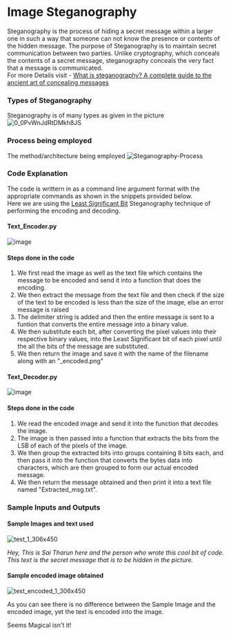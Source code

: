 # Image Steganography

Steganography is the process of hiding a secret message within a larger one in such a way that someone can not know the presence or contents of the hidden message. The purpose of Steganography is to maintain secret communication between two parties. Unlike cryptography, which conceals the contents of a secret message, steganography conceals the very fact that a message is communicated. <br>
For more Details visit - [What is steganography? A complete guide to the ancient art of concealing messages](https://portswigger.net/daily-swig/what-is-steganography-a-complete-guide-to-the-ancient-art-of-concealing-messages)


### Types of Steganography

Steganography is of many types as given in the picture 
![0_0PvWnJdRtDMkh8JS](https://user-images.githubusercontent.com/50414959/126046108-57b6a74f-22e6-451e-89c4-0c6c9e4bfdd2.png)


### Process being employed

The method/architecture being employed
![Steganography-Process](https://user-images.githubusercontent.com/50414959/126046311-723b81bb-bdf0-41b1-a172-6b14f247ae90.png)


### Code Explanation
The code is writtern in as a command line argument format with the appropriate commands as shown in the snippets provided below.<br>
Here we are using the [Least Significant Bit](https://ieeexplore.ieee.org/document/6949808) Steganography technique of performing the encoding and decoding.


#### Text_Encoder.py
![image](https://user-images.githubusercontent.com/50414959/126045952-845d8da0-f437-4f6d-a748-1bda174ee82f.png)

#### Steps done in the code
1. We first read the image as well as the text file which contains the message to be encoded and send it into a function that does the encoding.
2. We then extract the message from the text file and then check if the size of the text to be encoded is less than the size of the image, else an error message is raised
3. The delimiter string is added and then the entire message is sent to a funtion that converts the entire message into a binary value.
4. We then substitute each bit, after converting the pixel values into their respective binary values, into the Least Significant bit of each pixel until the all the bits of the message are substituted.
5. We then return the image and save it with the name of the filename along with an "\_encoded.png" 


#### Text_Decoder.py
![image](https://user-images.githubusercontent.com/50414959/126045942-b59f62aa-0a53-4a86-9ab7-1a57e0a1e31b.png)

#### Steps done in the code
1. We read the encoded image and send it into the function that decodes the image.
2. The image is then passed into a function that extracts the bits from the LSB of each of the pixels of the image.
3. We then group the extracted bits into groups containing 8 bits each, and then pass it into the function that converts the bytes data into characters, which are then grouped to form our actual encoded message.
4. We then return the message obtained and then print it into a text file named "Extracted_msg.txt".

### Sample Inputs and Outputs

#### Sample Images and text used
![test_1_306x450](https://user-images.githubusercontent.com/50414959/126046697-8b1bb468-c1ac-45a9-bb76-5534307fe30f.png)

_Hey, This is Sai Tharun here and the person who wrote this cool bit of code. This text is the secret message that is to be hidden in the picture._


#### Sample encoded image obtained
![test_encoded_1_306x450](https://user-images.githubusercontent.com/50414959/126046721-495ef9fc-676e-42ba-9efe-bb3152e3742b.png)

As you can see there is no difference between the Sample Image and the encoded image, yet the text is encoded into the image. 

Seems Magical isn't it!


